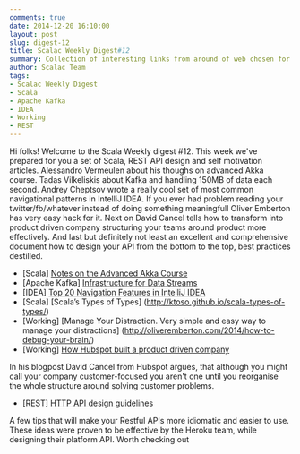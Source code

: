```yaml
---
comments: true
date: 2014-12-20 16:10:00
layout: post
slug: digest-12
title: Scalac Weekly Digest#12
summary: Collection of interesting links from around of web chosen for you by Scalac team
author: Scalac Team
tags:
- Scalac Weekly Digest
- Scala
- Apache Kafka
- IDEA
- Working
- REST
---
```


Hi folks! Welcome to the Scala Weekly digest #12. This week we've prepared for you a set of Scala, REST API design and self motivation articles. Alessandro Vermeulen about his thoughs on advanced Akka course. Tadas Vilkeliskis about Kafka and handling 150MB of data each second. Andrey Cheptsov wrote a really cool set of most common navigational patterns in IntelliJ IDEA. If you ever had problem reading your twitter/fb/whatever instead of doing something meaningfull Oliver Emberton has very easy hack for it. Next on David Cancel tells how to transform into product driven company structuring your teams around product more effectively. And last but definitely not least an excellent and comprehensive document how to design your API from the bottom to the top, best practices destilled.

* \[Scala\] [Notes on the Advanced Akka Course](http://alessandrovermeulen.me/2014/07/15/notes-on-the-advanced-akka-course/)
* \[Apache Kafka\] [Infrastructure for Data Streams](http://vilkeliskis.com/blog/2014/11/10/infrastructure_for_data_streams.html)
* \[IDEA\] [Top 20 Navigation Features in IntelliJ IDEA](https://medium.com/@andrey_cheptsov/top-20-navigation-features-in-intellij-idea-ed8c17075880)
* \[Scala\] [Scala’s Types of Types] (http://ktoso.github.io/scala-types-of-types/)
* \[Working\] [Manage Your Distraction. Very simple and easy way to manage your distractions] (http://oliveremberton.com/2014/how-to-debug-your-brain/)
* \[Working\] [How Hubspot built a product driven company](https://medium.com/hubspot-product/how-we-transformed-hubspot-into-a-product-driven-company-811f8dbed916)

In his blogpost David Cancel from Hubspot argues, that although you might call your company customer-focused you aren't one until you reorganise the whole structure around solving customer problems. 

* \[REST\] [HTTP API design guidelines](https://github.com/interagent/http-api-design)

A few tips that will make your Restful APIs more idiomatic and easier to use. These ideas were proven to be effective by the Heroku team, while designing their platform API. Worth checking out

